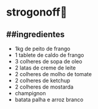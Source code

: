 # strogonoff:chicken:



## ##ingredientes

- 1kg de peito de frango
- 1 tablete de caldo de frango
- 3 colheres de sopa de oleo
- 2 latas de creme de leite
- 2 colheres de molho de tomate
- 2 colheres de ketchup
- 2 colheres de mostarda
- champignon
- batata palha e arroz branco



